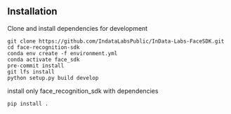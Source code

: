 ## Installation

Clone and install dependencies for development

```
git clone https://github.com/IndataLabsPublic/InData-Labs-FaceSDK.git
cd face-recognition-sdk
conda env create -f environment.yml
conda activate face_sdk
pre-commit install
git lfs install
python setup.py build develop
```

install only face_recognition_sdk with dependencies

```
pip install .
```
